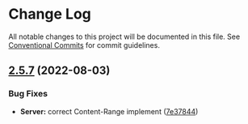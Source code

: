 # Change Log

All notable changes to this project will be documented in this file.
See [Conventional Commits](https://conventionalcommits.org) for commit guidelines.

## [2.5.7](https://github.com/hans00/fastWS/compare/v2.5.6...v2.5.7) (2022-08-03)


### Bug Fixes

* **Server:** correct Content-Range implement ([7e37844](https://github.com/hans00/fastWS/commit/7e378446655de4754b412974503cc619a25774af))
